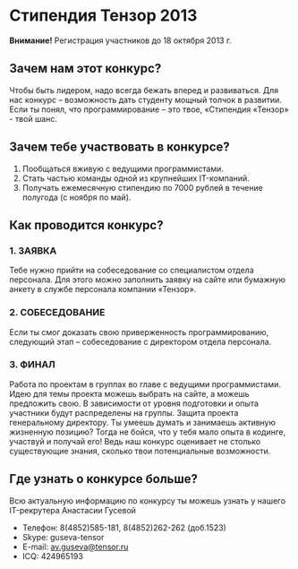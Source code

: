 Стипендия Тензор 2013
=====================

**Внимание!** Регистрация участников до 18 октября 2013 г.

Зачем нам этот конкурс?
-----------------------

Чтобы быть лидером, надо всегда бежать вперед и развиваться.
Для нас конкурс – возможность дать студенту мощный толчок в развитии.
Если ты понял, что программирование – это твое, «Стипендия «Тензор» - твой шанс.

Зачем тебе участвовать в конкурсе?
----------------------------------

  1. Пообщаться вживую с ведущими программистами.
  1. Стать частью команды одной из крупнейших IT-компаний.
  1. Получать ежемесячную стипендию по 7000 рублей в течение полугода (с ноября по май).

Как проводится конкурс?
----------------------

### 1. ЗАЯВКА

Тебе нужно прийти на собеседование со специалистом отдела персонала. Для этого можно заполнить заявку на сайте или бумажную анкету в службе персонала компании «Тензор».

### 2. СОБЕСЕДОВАНИЕ

Если ты смог доказать свою приверженность программированию, следующий этап – собеседование с директором отдела персонала.

### 3. ФИНАЛ

Работа по проектам в группах во главе с ведущими программистами.
Идею для темы проекта можешь выбрать на сайте, а можешь предложить свою.
В зависимости от уровня подготовки и опыта участники будут распределены на группы.
Защита проекта генеральному директору. Ты умеешь думать и занимаешь активную жизненную позицию?
Тогда не бойся, что у тебя мало опыта в кодинге, участвуй и получай его!
Ведь наш конкурс оценивает не столько существующие знания, сколько твои потенциальные возможности.

Где узнать о конкурсе больше?
-----------------------------

Всю актуальную информацию по конкурсу ты можешь узнать у нашего IT-рекрутера Анастасии Гусевой

  - Телефон: 8(4852)585-181, 8(4852)262-262 (доб.1523)
  - Skype: guseva-tensor
  - E-mail: av.guseva@tensor.ru
  - ICQ: 424965193